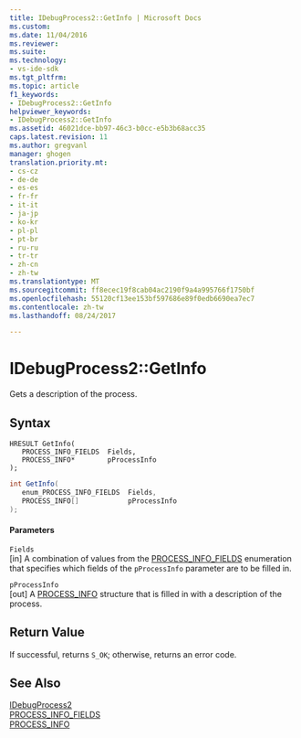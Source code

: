 ```yaml
---
title: IDebugProcess2::GetInfo | Microsoft Docs
ms.custom: 
ms.date: 11/04/2016
ms.reviewer: 
ms.suite: 
ms.technology:
- vs-ide-sdk
ms.tgt_pltfrm: 
ms.topic: article
f1_keywords:
- IDebugProcess2::GetInfo
helpviewer_keywords:
- IDebugProcess2::GetInfo
ms.assetid: 46021dce-bb97-46c3-b0cc-e5b3b68acc35
caps.latest.revision: 11
ms.author: gregvanl
manager: ghogen
translation.priority.mt:
- cs-cz
- de-de
- es-es
- fr-fr
- it-it
- ja-jp
- ko-kr
- pl-pl
- pt-br
- ru-ru
- tr-tr
- zh-cn
- zh-tw
ms.translationtype: MT
ms.sourcegitcommit: ff8ecec19f8cab04ac2190f9a4a995766f1750bf
ms.openlocfilehash: 55120cf13ee153bf597686e89f0edb6690ea7ec7
ms.contentlocale: zh-tw
ms.lasthandoff: 08/24/2017

---
```

# <a name="idebugprocess2getinfo"></a>IDebugProcess2::GetInfo
Gets a description of the process.  
  
## <a name="syntax"></a>Syntax  
  
```cpp#  
HRESULT GetInfo(  
   PROCESS_INFO_FIELDS  Fields,  
   PROCESS_INFO*        pProcessInfo  
);  
```  
  
```cs  
int GetInfo(  
   enum_PROCESS_INFO_FIELDS  Fields,  
   PROCESS_INFO[]            pProcessInfo  
);  
```  
  
#### <a name="parameters"></a>Parameters  
 `Fields`  
 [in] A combination of values from the [PROCESS_INFO_FIELDS](../../../extensibility/debugger/reference/process-info-fields.md) enumeration that specifies which fields of the `pProcessInfo` parameter are to be filled in.  
  
 `pProcessInfo`  
 [out] A [PROCESS_INFO](../../../extensibility/debugger/reference/process-info.md) structure that is filled in with a description of the process.  
  
## <a name="return-value"></a>Return Value  
 If successful, returns `S_OK`; otherwise, returns an error code.  
  
## <a name="see-also"></a>See Also  
 [IDebugProcess2](../../../extensibility/debugger/reference/idebugprocess2.md)   
 [PROCESS_INFO_FIELDS](../../../extensibility/debugger/reference/process-info-fields.md)   
 [PROCESS_INFO](../../../extensibility/debugger/reference/process-info.md)
